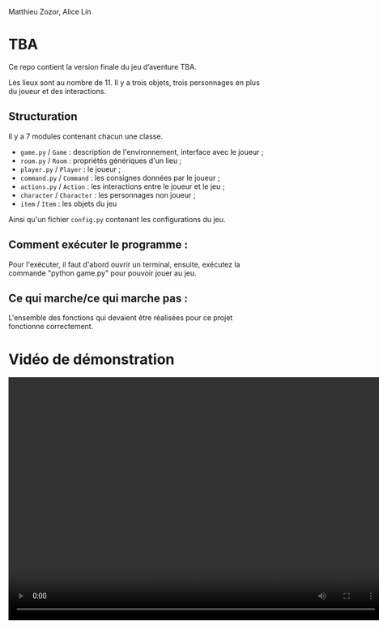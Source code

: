 ﻿Matthieu Zozor, Alice Lin 

# TBA

Ce repo contient la version finale du jeu d’aventure TBA.

Les lieux sont au nombre de 11. Il y a trois objets, trois personnages en plus du joueur et des interactions. 


## Structuration

Il y a 7 modules contenant chacun une classe.

- `game.py` / `Game` : description de l'environnement, interface avec le joueur ;
- `room.py` / `Room` : propriétés génériques d'un lieu  ;
- `player.py` / `Player` : le joueur ;
- `command.py` / `Command` : les consignes données par le joueur ;
- `actions.py` / `Action` : les interactions entre le joueur et le jeu ;
- `character` / `Character` : les personnages non joueur ;
- `item` / `Item` : les objets du jeu

Ainsi qu'un fichier `config.py` contenant les configurations du jeu.

## Comment exécuter le programme :

Pour l'exécuter, il faut d'abord ouvrir un terminal, ensuite, exécutez la commande "python game.py" pour pouvoir jouer au jeu.

## Ce qui marche/ce qui marche pas :

L'ensemble des fonctions qui devaient être réalisées pour ce projet fonctionne correctement. 

# Vidéo de démonstration

<video width="740" height="480" controls>
  <source src="video_de_demonstration" type="video/mp4">
</video>


